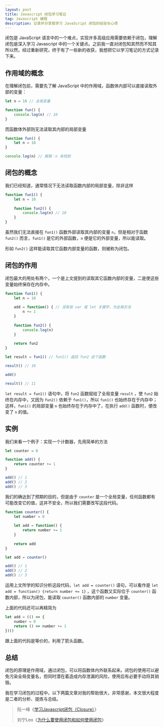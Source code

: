 ```yaml
---
layout: post
title: Javascript 闭包学习笔记
tag: Javascript 编程
description: 记录并分享我学习 JavaScript 闭包的经验与心得
---
```


闭包是 JavaScript 语言中的一个难点，实现许多高级应用需要依赖于闭包，理解闭包是深入学习 Javascript 中的一个关键点。之前我一直对闭包知其然而不知其所以然，经过重新研究，终于有了一些新的收获，我想把它以学习笔记的方式记录下来。

## 作用域的概念

在理解闭包前，需要先了解 JavaScript 中的作用域，函数体内部可以直接读取外部的变量：

```javascript
let n = 10 // 全局变量

function fun() {
    console.log(n) // 10
}
```

 而函数体外部则无法读取其内部的局部变量

```javascript
function fun() {
    let n = 10
}

console.log(n) // 报错：n 未找到
```

## 闭包的概念

我们已经知道，通常情况下无法读取函数内部的局部变量，除非这样

```javascript
function fun1() {
    let n = 10
    
    function fun2() {
        console.log(n) // 10
    }
}
```

虽然我们无法直接在 `fun1()` 函数外部读取其内部的变量 `n`，但是相对于函数 `fun2()` 而言，`fun1()` 是它的外部函数，`n`  便是它的外部变量，所以能读取。

形如 `fun2()` 这样能读取其它函数内部变量的函数，则被称为闭包。

## 闭包的作用

闭包最大的用处有两个，一个是上文提到的读取其它函数内部的变量，二是使这些变量始终保存在内存中。

```javascript
function fun1() {
    let n = 10
    
    add = function() { // 没有加 var 或 let 关键字，为全局方法
        n += 1
    }
    
    function fun2() {
        console.log(n)
    }
    
    return fun2
}

let result = fun1() // fun1() 返回 fun2 这个函数

result() // 10

add()

result() // 11
```

`let result = fun1()` 语句中，将 `fun2` 函数赋给了全局变量 `result` ，使 `fun2` 始终在内存中，又因为 `fun2()` 依赖于 `fun1()`，所以 `fun1()` 也始终存在于内存中；这样，`fun1()` 的局部变量 `n` 也始终存在于内存中了，在执行 `add()` 函数时，便改变了 `n` 的值。

## 实例

我们来看一个例子：实现一个计数器，先用简单的方法

```javascript
let counter = 0

function add() {
    return counter += 1
}

add() // 1
add() // 2
add() // 3
```

我们的确达到了预期的目的，但是由于 `counter` 是一个全局变量，任何函数都有可能改变它的值，这并不安全，所以我们需要改写这段代码。

```javascript
function counter() {
    let number = 0
    
    let add = function() {
        return number += 1
    } 
    
    return add
}

let add = counter()

add() // 1
add() // 2
add() // 3
```

运用上文所学的知识分析这段代码，`let add = counter()`  语句，可以看作是 `let add = function() {return number += 1}` ，这个函数又实际位于 `counter()` 函数内部，所以为闭包，能读取 `counter()` 函数内部的 `number` 变量。

上面的代码还可以再精简为

```javascript
let add = (() => {
    number = 0
    return () => number += 1
})()
```

跟上面的代码是等价的，利用了箭头函数。

## 总结

闭包的原理是作用域，通过闭包，可以将函数体内外联系起来。闭包的使用可以避免污染全局变量名，但同时潜在着造成内存泄漏的风险，使用后有必要手动将其销毁。

我在学习闭包的过程中，以下两篇文章对我的帮助很大，非常感谢，本文很大程度是二者的分析、提炼与总结。

> 阮一峰《[学习Javascript闭包（Closure）](http://www.ruanyifeng.com/blog/2009/08/learning_javascript_closures.html)》
> 
> 刘宁Leo《[为什么要使用闭包和如何使用闭包](https://segmentfault.com/a/1190000013243680)》
